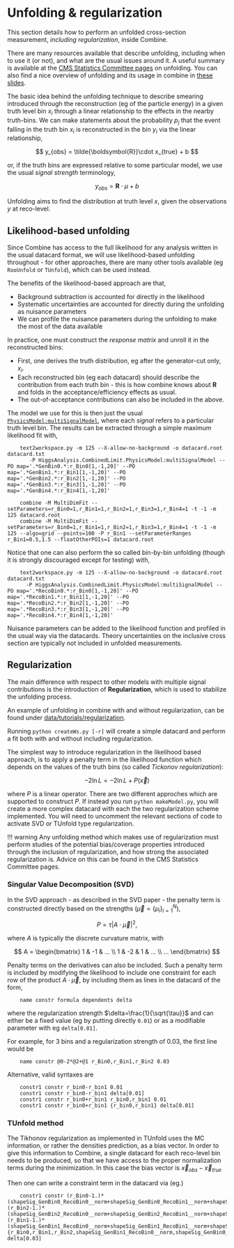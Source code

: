 # Unfolding & regularization

This section details how to perform an unfolded cross-section measurement, *including regularization*, inside Combine. 

There are many resources available that describe unfolding, including when to use it (or not), and what are the usual issues around it. A useful summary is available at the [CMS Statistics Committee pages](https://twiki.cern.ch/twiki/bin/view/CMS/ScrecUnfolding) on unfolding. You can also 
find a nice overview of unfolding and its usage in combine in [these slides](https://indico.cern.ch/event/399923/contributions/956409/attachments/800899/1097609/2015_06_24_LHCXSWG.pdf#search=Marini%20AND%20StartDate%3E%3D2015-06-24%20AND%20EndDate%3C%3D2015-06-24).

The basic idea behind the unfolding technique to describe smearing introduced through the reconstruction (eg of the particle energy) in a given truth level bin $x_{i}$ through a linear relationship to the effects in the nearby truth-bins. We can make statements about the probability $p_{j}$ that the event falling in the truth bin $x_{i}$ is reconstructed in the bin $y_{i}$ via the linear relationship,

$$
y_{obs} = \tilde{\boldsymbol{R}}\cdot x_{true} + b
$$

or, if the truth bins are expressed relative to some particular model, we use the usual *signal strength* terminology, 

$$
y_{obs} = \boldsymbol{R}\cdot \mu + b
$$

Unfolding aims to find the distribution at truth level $x$, given the observations $y$ at reco-level.


## Likelihood-based unfolding

Since Combine has access to the full likelihood for any analysis written in the usual datacard format, we will use likelihood-based unfolding 
throughout - for other approaches, there are many other tools available (eg `RooUnfold` or `TUnfold`), which can be used instead. 

The benefits of the likelihood-based approach are that, 

* Background subtraction is accounted for directly in the likelihood
* Systematic uncertainties are accounted for directly during the unfolding as nuisance parameters
* We can profile the nuisance parameters during the unfolding to make the most of the data available 

In practice, one must construct the *response matrix* and unroll it in the reconstructed bins:

* First, one derives the truth  distribution, eg after the generator-cut only, $x_{i}$.
* Each reconstructed bin (eg each datacard) should describe the contribution from each truth bin - this is how combine knows about $\boldsymbol{R}$ 
and folds in the acceptance/efficiency effects as usual.
* The out-of-acceptance contributions can also be included in the above.

The model we use for this is then just the usual [`PhysicsModel:multiSignalModel`](https://github.com/cms-analysis/HiggsAnalysis-CombinedLimit/blob/main/python/PhysicsModel.py#L98), where each *signal* refers to a particular truth level bin. The results can be extracted through a 
simple maximum likelihood fit with, 

```
    text2workspace.py -m 125 --X-allow-no-background -o datacard.root datacard.txt
       -P HiggsAnalysis.CombinedLimit.PhysicsModel:multiSignalModel --PO map='.*GenBin0.*:r_Bin0[1,-1,20]' --PO map='.*GenBin1.*:r_Bin1[1,-1,20]' --PO map='.*GenBin2.*:r_Bin2[1,-1,20]' --PO map='.*GenBin3.*:r_Bin3[1,-1,20]' --PO map='.*GenBin4.*:r_Bin4[1,-1,20]'

    combine -M MultiDimFit --setParameters=r_Bin0=1,r_Bin1=1,r_Bin2=1,r_Bin3=1,r_Bin4=1 -t -1 -m 125 datacard.root
    combine -M MultiDimFit --setParameters=r_Bin0=1,r_Bin1=1,r_Bin2=1,r_Bin3=1,r_Bin4=1 -t -1 -m 125 --algo=grid --points=100 -P r_Bin1 --setParameterRanges r_Bin1=0.5,1.5 --floatOtherPOIs=1 datacard.root
```

Notice that one can also perform the so called bin-by-bin unfolding (though it is strongly discouraged except for testing) with, 

```
    text2workspace.py -m 125 --X-allow-no-background -o datacard.root datacard.txt
      -P HiggsAnalysis.CombinedLimit.PhysicsModel:multiSignalModel --PO map='.*RecoBin0.*:r_Bin0[1,-1,20]' --PO map='.*RecoBin1.*:r_Bin1[1,-1,20]' --PO map='.*RecoBin2.*:r_Bin2[1,-1,20]' --PO map='.*RecoBin3.*:r_Bin3[1,-1,20]' --PO map='.*RecoBin4.*:r_Bin4[1,-1,20]'
```

Nuisance parameters can be added to the likelihood function and profiled in the usual way via the datacards. Theory uncertainties on the inclusive cross section are typically not included in unfolded measurements.

## Regularization

The main difference with respect to other models with multiple signal contributions is the introduction of **Regularization**, which is used to stabilize the unfolding process. 

An example of unfolding in combine with and without regularization,  can be found under 
[data/tutorials/regularization](https://github.com/cms-analysis/HiggsAnalysis-CombinedLimit/tree/102x/data/tutorials/regularization). 

Running `python createWs.py [-r]` will create a simple datacard and perform a fit both with and without including regularization.

The simplest way to introduce regularization in the likelihood based approach, is to apply a penalty term in the likelihood function which 
depends on the values of the truth bins (so called *Tickonov regularization*):

$$
-2\ln L = -2\ln L + P(\vec{x}) 
$$

where $P$ is a linear operator. There are two different approches which are supported to construct $P$.
If instead you run `python makeModel.py`, you will create a more complex datacard with each the two regularization scheme implemented. You will need 
to uncomment the relevant sections of code to activate SVD or TUnfold type regularization.

!!! warning
    Any unfolding method which makes use of regularization must perform studies of the potential bias/coverage properties introduced through the 
inclusion of regularization, and how strong the associated regularization is. Advice on this can be found in the CMS Statistics Committee pages. 

### Singular Value Decomposition (SVD)

In the SVD approach - as described in the SVD paper - the penalty term is constructed directly based on the strengths ($\vec{\mu}=\{\mu_{i}\}_{i=1}^{N}$), 

$$
P = \tau\left| A\cdot \vec{\mu} \right|^{2},
$$

where $A$ is typically the discrete curvature matrix, with 

$$
A = 
\begin{bmatrix} 
1 & -1 & ... \\
1 & -2 & 1 &  ... \\
... 
\end{bmatrix}
$$

Penalty terms on the derivatives can also be included. Such a penalty term is included by modifying the likelihood to include one constraint for each 
row of the product $A\cdot\vec{\mu}$, by including them as lines in the datacard of the form, 

```
    name constr formula dependents delta
```
where the regularization strength $\delta=\frac{1}{\sqrt{\tau}}$ and can either be a fixed value (eg by putting directly `0.01`) or as 
a modifiable parameter with eg `delta[0.01]`. 

For example, for 3 bins and a regularization strength of 0.03, the first line would be 

```
    name constr @0-2*@2+@1 r_Bin0,r_Bin1,r_Bin2 0.03
```

Alternative, valid syntaxes are  

```
    constr1 constr r_bin0-r_bin1 0.01
    constr1 constr r_bin0-r_bin1 delta[0.01]
    constr1 constr r_bin0+r_bin1 r_bin0,r_bin1 0.01
    constr1 constr r_bin0+r_bin1 {r_bin0,r_bin1} delta[0.01]
```
### TUnfold method

The Tikhonov regularization as implemented in TUnfold uses the MC information, or rather the densities prediction, as a bias vector. 
In order to give this information to Combine, a single datacard for each reco-level bin needs to be produced, so that we have access to the proper normalization terms during the minimization. In this case the bias vector is $\vec{x}_{obs}-\vec{x}_{true}$ 

Then one can write a constraint term in the datacard via (eg.)

```
    constr1 constr (r_Bin0-1.)*(shapeSig_GenBin0_RecoBin0__norm+shapeSig_GenBin0_RecoBin1__norm+shapeSig_GenBin0_RecoBin2__norm+shapeSig_GenBin0_RecoBin3__norm+shapeSig_GenBin0_RecoBin4__norm)+(r_Bin2-1.)*(shapeSig_GenBin2_RecoBin0__norm+shapeSig_GenBin2_RecoBin1__norm+shapeSig_GenBin2_RecoBin2__norm+shapeSig_GenBin2_RecoBin3__norm+shapeSig_GenBin2_RecoBin4__norm)-2*(r_Bin1-1.)*(shapeSig_GenBin1_RecoBin0__norm+shapeSig_GenBin1_RecoBin1__norm+shapeSig_GenBin1_RecoBin2__norm+shapeSig_GenBin1_RecoBin3__norm+shapeSig_GenBin1_RecoBin4__norm) {r_Bin0,r_Bin1,r_Bin2,shapeSig_GenBin1_RecoBin0__norm,shapeSig_GenBin0_RecoBin0__norm,shapeSig_GenBin2_RecoBin0__norm,shapeSig_GenBin1_RecoBin1__norm,shapeSig_GenBin0_RecoBin1__norm,shapeSig_GenBin2_RecoBin1__norm,shapeSig_GenBin1_RecoBin2__norm,shapeSig_GenBin0_RecoBin2__norm,shapeSig_GenBin2_RecoBin2__norm,shapeSig_GenBin1_RecoBin3__norm,shapeSig_GenBin0_RecoBin3__norm,shapeSig_GenBin2_RecoBin3__norm,shapeSig_GenBin1_RecoBin4__norm,shapeSig_GenBin0_RecoBin4__norm,shapeSig_GenBin2_RecoBin4__norm} delta[0.03]
```

